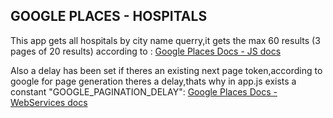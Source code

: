 ## GOOGLE PLACES - HOSPITALS
This app gets all hospitals by city name querry,it gets the max 60 results (3 pages of 20 results) according to :
[Google Places Docs - JS docs](https://developers.google.com/maps/documentation/javascript/places#PlaceSearchPaging)

Also a delay has been set if theres an existing next page token,according to google for page generation theres a delay,thats why in app.js exists a constant "GOOGLE_PAGINATION_DELAY":
[Google Places Docs - WebServices docs](https://developers.google.com/places/web-service/search#PlaceSearchPaging)


